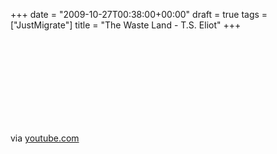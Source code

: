 +++
date = "2009-10-27T00:38:00+00:00"
draft = true
tags = ["JustMigrate"]
title = "The Waste Land - T.S. Eliot"
+++
<div class="posterous_bookmarklet_entry">
<object  >
<param name="movie" value="http://www.youtube.com/v/3tqK5zQlCDQ&amp;hl=en&amp;fs=1" />
<param name="wmode" value="window" />
<param name="allowFullScreen" value="true" />
<param name="allowscriptaccess" value="always" /><embed src="http://www.youtube.com/v/3tqK5zQlCDQ&amp;hl=en&amp;fs=1" type="application/x-shockwave-flash" wmode="window"  ></embed>
</object>
<div class="posterous_quote_citation">via <a href="http://www.youtube.com/watch?v=3tqK5zQlCDQ">youtube.com</a></div>
<p>&nbsp;</p>
</div>